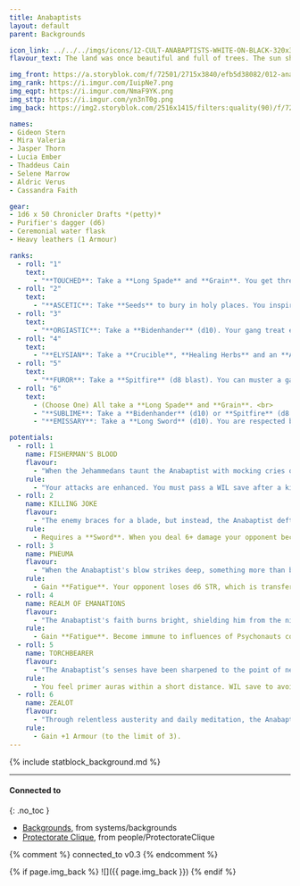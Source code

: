 ```yaml
---
title: Anabaptists
layout: default
parent: Backgrounds

icon_link: ../../../imgs/icons/12-CULT-ANABAPTISTS-WHITE-ON-BLACK-320x320.webp
flavour_text: The land was once beautiful and full of trees. The sun shone down with a friendly face upon fields and happy people. But today, Paradise is rotten. The Spawn of the Demiurge, Psychonauts in all their carnality carry no divine soul. The root of all evil is clear to see and must be hacked to pieces and cut out by the [Anabaptists](https://degenesis.com/world/cults/anabaptists).

img_front: https://a.storyblok.com/f/72501/2715x3840/efb5d38082/012-anabaptist-archetype.jpg
img_rank: https://i.imgur.com/IuipNe7.png
img_eqpt: https://i.imgur.com/NmaF9YK.png
img_sttp: https://i.imgur.com/yn3nT0g.png
img_back: https://img2.storyblok.com/2516x1415/filters:quality(90)/f/72501/2516x1415/6ca1363234/opener-anabaptists.jpg

names:
- Gideon Stern
- Mira Valeria
- Jasper Thorn
- Lucia Ember
- Thaddeus Cain
- Selene Marrow
- Aldric Verus
- Cassandra Faith

gear:
- 1d6 x 50 Chronicler Drafts *(petty)*
- Purifier's dagger (d6)
- Ceremonial water flask
- Heavy leathers (1 Armour)

ranks:
  - roll: "1"
    text:
      - "**TOUCHED**: Take a **Long Spade** and **Grain**. You get three dots tattooed on your forehead and a ring through your nose to chain soul to body. <br>"
  - roll: "2"
    text:
      - "**ASCETIC**: Take **Seeds** to bury in holy places. You inspire providers and farmers. <br>"
  - roll: "3"
    text:
      - "**ORGIASTIC**: Take a **Bidenhander** (d10). Your gang treat each other as family."
  - roll: "4"
    text:
      - "**ELYSIAN**: Take a **Crucible**, **Healing Herbs** and an **Adriatic Stone**. Because of the **Elysian Oils** you used you reduce Sepsis infection in 1 (d6 usage die). You can always get more oil on Anabaptists Enclaves."
  - roll: "5"
    text: 
      - "**FUROR**: Take a **Spitfire** (d8 blast). You can muster a gan of Orgiastics and start a crusade and try to start forming a settlement."
  - roll: "6"
    text:
      - (Choose One) All take a **Long Spade** and **Grain**. <br>
      - "**SUBLIME**: Take a **Bidenhander** (d10) or **Spitfire** (d8 blast). You are considered a manifested emanation, foretold in prophecies and there are no closed doors for you in Cathedral city. <br>"
      - "**EMISSARY**: Take a **Long Sword** (d10). You are respected by all Cults of the Protectorate. <br>"

potentials:
  - roll: 1
    name: FISHERMAN'S BLOOD
    flavour:
      - "When the Jehammedans taunt the Anabaptist with mocking cries of 'Fisherman’s child!' he replies calmly, 'If you hit us, don’t we bleed as well?' They laugh, but he grins and adds, 'But if we bleed, don’t we rip you apart?' Pushed beyond his limits, the Anabaptist unleashes a relentless fury, tearing through his enemies with unstoppable rage."
    rule:
      - "Your attacks are enhanced. You must pass a WIL save after a killing or lose control, attacking anyone in sight."
  - roll: 2
    name: KILLING JOKE
    flavour:
      - "The enemy braces for a blade, but instead, the Anabaptist deftly pivots and strikes with the pommel of his sword, aiming for an unarmored vital spot. This technique, known as the Killing Joke, is a high-risk manoeuvre that can knock an opponent unconscious instantly."
    rule:
      - Requires a **Sword**. When you deal 6+ damage your opponent becomes unconscious, but will wake up if harmed.
  - roll: 3
    name: PNEUMA
    flavour:
      - "When the Anabaptist's blow strikes deep, something more than blood spills out—an essence, a glimpse of the divine Pneuma, escapes from the dying flesh. This momentary touch of the divine strengthens and uplifts him."
    rule:
      - Gain **Fatigue**. Your opponent loses d6 STR, which is transferred to you temporarily (up to 18).
  - roll: 4
    name: REALM OF EMANATIONS
    flavour:
      - "The Anabaptist's faith burns bright, shielding him from the nightly horrors that haunt his mind. By day, the twisted influences of Psychonauts—whether through Dushani whispers, Pheromancer scents, or Psychokinetic illusions—cannot sway him. When defending against these mental assaults, his faith sharpens his resolve, allowing him to channel his strength into a powerful counter, turning his fear into a formidable defence."
    rule:
      - Gain **Fatigue**. Become immune to influences of Psychonauts common in your region.
  - roll: 5
    name: TORCHBEARER
    flavour:
      - "The Anabaptist’s senses have been sharpened to the point of near madness by his closeness to the enemy. He can detect the corruption of Psychonauts, Leperos, and spore fields with uncanny precision, bringing them into stark clarity. In his presence, the hidden horrors of the world cannot remain concealed."
    rule:
      - You feel primer auras within a short distance. WIL save to avoid detection by Psychonaults.
  - roll: 6
    name: ZEALOT
    flavour:
      - "Through relentless austerity and daily meditation, the Anabaptist purifies himself, transcending physical pain and unleashing the power of his spirit. On the battlefield, his body becomes a shield, with pain serving only as a distant reminder of harm rather than a hindrance. His resilience allows him to endure, reducing the impact of trauma."
    rule:
      - Gain +1 Armour (to the limit of 3).
---
```


{% include statblock_background.md %}

---
#### Connected to
{: .no_toc }

<!-- QueryToSerialize: LIST without ID "["+ title + "](https://terra-campaigns.github.io/" + regexreplace(file.path, ".md", "") + ")" + ", from " + regexreplace(file.folder, "^[^\/]*\/", "") FROM ([[]]) OR outgoing([[]]) WHERE (file.path != this.file.path AND title != null) SORT file.folder DESC -->
<!-- SerializedQuery: LIST without ID "["+ title + "](https://terra-campaigns.github.io/" + regexreplace(file.path, ".md", "") + ")" + ", from " + regexreplace(file.folder, "^[^\/]*\/", "") FROM ([[]]) OR outgoing([[]]) WHERE (file.path != this.file.path AND title != null) SORT file.folder DESC -->
- [Backgrounds](https://terra-campaigns.github.io/degenesis/systems/backgrounds/index), from systems/backgrounds
- [Protectorate Clique](https://terra-campaigns.github.io/degenesis/people/ProtectorateClique/index), from people/ProtectorateClique
<!-- SerializedQuery END -->

{% comment %}
connected_to v0.3
{% endcomment %}

{% if page.img_back %}
![]({{ page.img_back }})
{% endif %}
